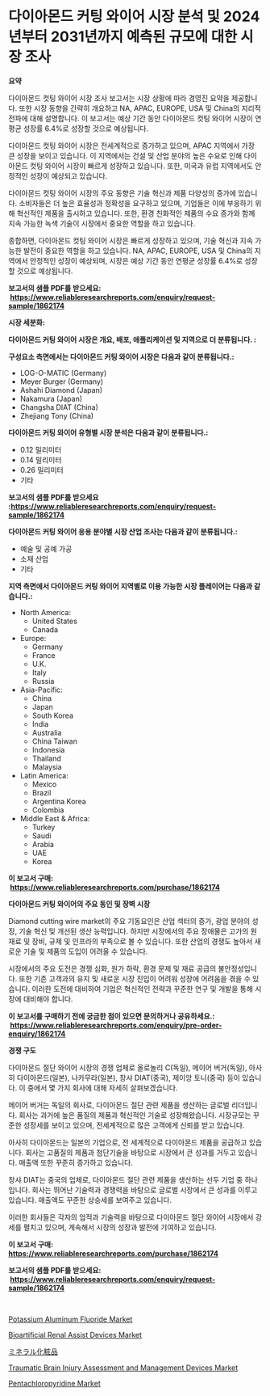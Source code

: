 <p><h1>다이아몬드 커팅 와이어 시장 분석 및 2024년부터 2031년까지 예측된 규모에 대한 시장 조사</h1></p><p><strong>요약</strong></p>
<p><p>다이아몬드 컷팅 와이어 시장 조사 보고서는 시장 상황에 따라 경영진 요약을 제공합니다. 또한 시장 동향을 간략히 개요하고 NA, APAC, EUROPE, USA 및 China의 지리적 전파에 대해 설명합니다. 이 보고서는 예상 기간 동안 다이아몬드 컷팅 와이어 시장이 연평균 성장률 6.4%로 성장할 것으로 예상됩니다.</p><p>다이아몬드 컷팅 와이어 시장은 전세계적으로 증가하고 있으며, APAC 지역에서 가장 큰 성장을 보이고 있습니다. 이 지역에서는 건설 및 산업 분야의 높은 수요로 인해 다이아몬드 컷팅 와이어 시장이 빠르게 성장하고 있습니다. 또한, 미국과 유럽 지역에서도 안정적인 성장이 예상되고 있습니다.</p><p>다이아몬드 컷팅 와이어 시장의 주요 동향은 기술 혁신과 제품 다양성의 증가에 있습니다. 소비자들은 더 높은 효율성과 정확성을 요구하고 있으며, 기업들은 이에 부응하기 위해 혁신적인 제품을 출시하고 있습니다. 또한, 환경 친화적인 제품의 수요 증가와 함께 지속 가능한 녹색 기술이 시장에서 중요한 역할을 하고 있습니다.</p><p>종합하면, 다이아몬드 컷팅 와이어 시장은 빠르게 성장하고 있으며, 기술 혁신과 지속 가능한 발전이 중요한 역할을 하고 있습니다. NA, APAC, EUROPE, USA 및 China의 지역에서 안정적인 성장이 예상되며, 시장은 예상 기간 동안 연평균 성장률 6.4%로 성장할 것으로 예상됩니다.</p></p>
<p><strong>보고서의 샘플 PDF를 받으세요: &nbsp;<a href="https://www.reliableresearchreports.com/enquiry/request-sample/1862174">https://www.reliableresearchreports.com/enquiry/request-sample/1862174</a></strong></p>
<p><strong>시장 세분화:</strong></p>
<p><strong> 다이아몬드 커팅 와이어 시장은 개요, 배포, 애플리케이션 및 지역으로 더 분류됩니다. :</strong></p>
<p><strong>구성요소 측면에서는 다이아몬드 커팅 와이어 시장은 다음과 같이 분류됩니다.:</strong></p>
<p><ul><li>LOG-O-MATIC (Germany)</li><li>Meyer Burger (Germany)</li><li>Ashahi Diamond (Japan)</li><li>Nakamura (Japan)</li><li>Changsha DIAT (China)</li><li>Zhejiang Tony (China)</li></ul></p>
<p><strong> 다이아몬드 커팅 와이어 유형별 시장 분석은 다음과 같이 분류됩니다.:</strong></p>
<p><ul><li>0.12 밀리미터</li><li>0.14 밀리미터</li><li>0.26 밀리미터</li><li>기타</li></ul></p>
<p><strong>보고서의 샘플 PDF를 받으세요 :<a href="https://www.reliableresearchreports.com/enquiry/request-sample/1862174">https://www.reliableresearchreports.com/enquiry/request-sample/1862174</a></strong></p>
<p><strong> 다이아몬드 커팅 와이어 응용 분야별 시장 산업 조사는 다음과 같이 분류됩니다.:</strong></p>
<p><ul><li>예술 및 공예 가공</li><li>소재 산업</li><li>기타</li></ul></p>
<p><strong>지역 측면에서 다이아몬드 커팅 와이어 지역별로 이용 가능한 시장 플레이어는 다음과 같습니다.:</strong></p>
<p><ul>
    <li>
        North America:
        <ul>
            <li>United States</li>
            <li>Canada</li>
        </ul>
    </li>
    <li>
        Europe:
        <ul>
            <li>Germany</li>
            <li>France</li>
            <li>U.K.</li>
            <li>Italy</li>
            <li>Russia</li>
        </ul>
    </li>
    <li>
        Asia-Pacific:
        <ul>
            <li>China</li>
            <li>Japan</li>
            <li>South Korea</li>
            <li>India</li>
            <li>Australia</li>
            <li>China Taiwan</li>
            <li>Indonesia</li>
            <li>Thailand</li>
            <li>Malaysia</li>
        </ul>
    </li>
    <li>
        Latin America:
        <ul>
            <li>Mexico</li>
            <li>Brazil</li>
            <li>Argentina Korea</li>
            <li>Colombia</li>
        </ul>
    </li>
    <li>
        Middle East & Africa:
        <ul>
            <li>Turkey</li>
            <li>Saudi</li>
            <li>Arabia</li>
            <li>UAE</li>
            <li>Korea</li>
        </ul>
    </li>
    </ul></p>
<p><strong>이 보고서 구매: &nbsp;<a href="https://www.reliableresearchreports.com/purchase/1862174">https://www.reliableresearchreports.com/purchase/1862174</a></strong></p>
<p><strong>다이아몬드 커팅 와이어의 주요 동인 및 장벽 시장</strong></p>
<p><p>Diamond cutting wire market의 주요 기동요인은 산업 섹터의 증가, 광업 분야의 성장, 기술 혁신 및 개선된 생산 능력입니다. 하지만 시장에서의 주요 장애물은 고가의 원재료 및 장비, 규제 및 인프라의 부족으로 볼 수 있습니다. 또한 산업의 경쟁도 높아서 새로운 기술 및 제품의 도입이 어려울 수 있습니다.</p><p>시장에서의 주요 도전은 경쟁 심화, 원가 하락, 환경 문제 및 재료 공급의 불안정성입니다. 또한 기존 고객과의 유지 및 새로운 시장 진입이 어려워 성장에 어려움을 겪을 수 있습니다. 이러한 도전에 대비하여 기업은 혁신적인 전략과 꾸준한 연구 및 개발을 통해 시장에 대비해야 합니다.</p></p>
<p><strong>이 보고서를 구매하기 전에 궁금한 점이 있으면 문의하거나 공유하세요.: &nbsp;<a href="https://www.reliableresearchreports.com/enquiry/pre-order-enquiry/1862174">https://www.reliableresearchreports.com/enquiry/pre-order-enquiry/1862174</a></strong></p>
<p><strong>경쟁 구도</strong></p>
<p><p>다이아몬드 절단 와이어 시장의 경쟁 업체로 올로놀리 C(독일), 메이어 버거(독일), 아사히 다이아몬드(일본), 나카무라(일본), 창샤 DIAT(중국), 제이앙 토니(중국) 등이 있습니다. 이 중에서 몇 가지 회사에 대해 자세히 살펴보겠습니다.</p><p>메이어 버거는 독일의 회사로, 다이아몬드 절단 관련 제품을 생산하는 글로벌 리더입니다. 회사는 과거에 높은 품질의 제품과 혁신적인 기술로 성장해왔습니다. 시장규모는 꾸준한 성장세를 보이고 있으며, 전세계적으로 많은 고객에게 신뢰를 받고 있습니다.</p><p>아사히 다이아몬드는 일본의 기업으로, 전 세계적으로 다이아몬드 제품을 공급하고 있습니다. 회사는 고품질의 제품과 첨단기술을 바탕으로 시장에서 큰 성과를 거두고 있습니다. 매출액 또한 꾸준히 증가하고 있습니다.</p><p>창샤 DIAT는 중국의 업체로, 다이아몬드 절단 관련 제품을 생산하는 선두 기업 중 하나입니다. 회사는 뛰어난 기술력과 경쟁력을 바탕으로 글로벌 시장에서 큰 성과를 이루고 있습니다. 매출액도 꾸준한 상승세를 보여주고 있습니다.</p><p>이러한 회사들은 각자의 업적과 기술력을 바탕으로 다이아몬드 절단 와이어 시장에서 강세를 펼치고 있으며, 계속해서 시장의 성장과 발전에 기여하고 있습니다.</p></p>
<p><strong>이 보고서 구매: &nbsp; <a href="https://www.reliableresearchreports.com/purchase/1862174">https://www.reliableresearchreports.com/purchase/1862174</a></strong></p>
<p><strong>보고서의 샘플 PDF를 받으세요: &nbsp;<a href="https://www.reliableresearchreports.com/enquiry/request-sample/1862174">https://www.reliableresearchreports.com/enquiry/request-sample/1862174</a></strong><strong></strong></p>
<p>&nbsp;</p>
<p><p><a href="https://github.com/julyju69/Market-Research-Report-List-2/blob/main/potassium-aluminum-fluoride-market.md">Potassium Aluminum Fluoride Market</a></p><p><a href="https://view.publitas.com/reportprime-1/bioartificial-renal-assist-devices-market-a-comprehensive-report-of-its-market-share-growth-trends-2023-2030/">Bioartificial Renal Assist Devices Market</a></p><p><a href="https://medium.com/@carlieshields/%E3%83%9F%E3%83%8D%E3%83%A9%E3%83%AB%E3%82%B3%E3%82%B9%E3%83%A1%E5%B8%82%E5%A0%B4-%E7%AB%B6%E4%BA%89%E5%88%86%E6%9E%90-%E5%B8%82%E5%A0%B4%E5%8B%95%E5%90%91-2031%E5%B9%B4%E3%81%BE%E3%81%A7%E3%81%AE%E4%BA%88%E6%B8%AC-ec2b118fdc8d">ミネラル化粧品</a></p><p><a href="https://view.publitas.com/reportprime-1/traumatic-brain-injury-assessment-and-management-devices-market-size-growth-outlook-from-2023-to-2030-projecting-at-markets-trends-analysis-by-application-regional-outlook-and-revenue/">Traumatic Brain Injury Assessment and Management Devices Market</a></p><p><a href="https://github.com/gdfhhhj/Market-Research-Report-List-3/blob/main/pentachloropyridine-market.md">Pentachloropyridine Market</a></p></p>